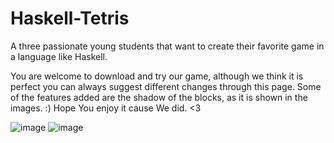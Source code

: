 # Haskell-Tetris
A three passionate young students that want to create their favorite game in a language like Haskell.

You are welcome to download and try our game, although we think it is perfect you can always suggest different changes through this page.
Some of the features added are the shadow of the blocks, as it is shown in the images. 
:) Hope You enjoy it cause We did. <3

![image](https://github.com/jinxand159/Haskell-Tetris/assets/107865453/775de18d-01ca-470d-8069-304048b18293)
![image](https://github.com/jinxand159/Haskell-Tetris/assets/107865453/e697d03e-4145-4119-94b6-9206bf3576f5)
